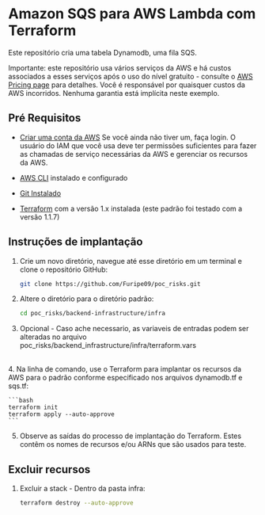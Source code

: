 # Amazon SQS para AWS Lambda com Terraform

Este repositório cria uma tabela Dynamodb, uma fila SQS.

Importante: este repositório usa vários serviços da AWS e há custos associados a esses serviços após o uso do nível gratuito - consulte o [AWS Pricing page](https://aws.amazon.com/pricing/) para detalhes. Você é responsável por quaisquer custos da AWS incorridos. Nenhuma garantia está implícita neste exemplo.

## Pré Requisitos

* [Criar uma conta da AWS](https://portal.aws.amazon.com/gp/aws/developer/registration/index.html) Se você ainda não tiver um, faça login. O usuário do IAM que você usa deve ter permissões suficientes para fazer as chamadas de serviço necessárias da AWS e gerenciar os recursos da AWS.

* [AWS CLI](https://docs.aws.amazon.com/cli/latest/userguide/install-cliv2.html) instalado e configurado
* [Git Instalado](https://git-scm.com/book/en/v2/Getting-Started-Installing-Git)
* [Terraform](https://learn.hashicorp.com/tutorials/terraform/install-cli) com a versão 1.x instalada (este padrão foi testado com a versão 1.1.7)

## Instruções de implantação

1. Crie um novo diretório, navegue até esse diretório em um terminal e clone o repositório GitHub:

    ```bash
    git clone https://github.com/Furipe09/poc_risks.git
    ```

2. Altere o diretório para o diretório padrão:

    ```bash
    cd poc_risks/backend-infrastructure/infra
    ```

3. Opcional - Caso ache necessario, as variaveis de entradas podem ser alteradas no arquivo poc_risks/backend_infrastructure/infra/terraform.vars
<br>
4. Na linha de comando, use o Terraform para implantar os recursos da AWS para o padrão conforme especificado nos arquivos dynamodb.tf e sqs.tf:

    ```bash
    terraform init
    terraform apply --auto-approve
    ```

5. Observe as saídas do processo de implantação do Terraform. Estes contêm os nomes de recursos e/ou ARNs que são usados ​​para teste.

## Excluir recursos

1. Excluir a stack - Dentro da pasta infra:

    ```bash
    terraform destroy --auto-approve
    ```
